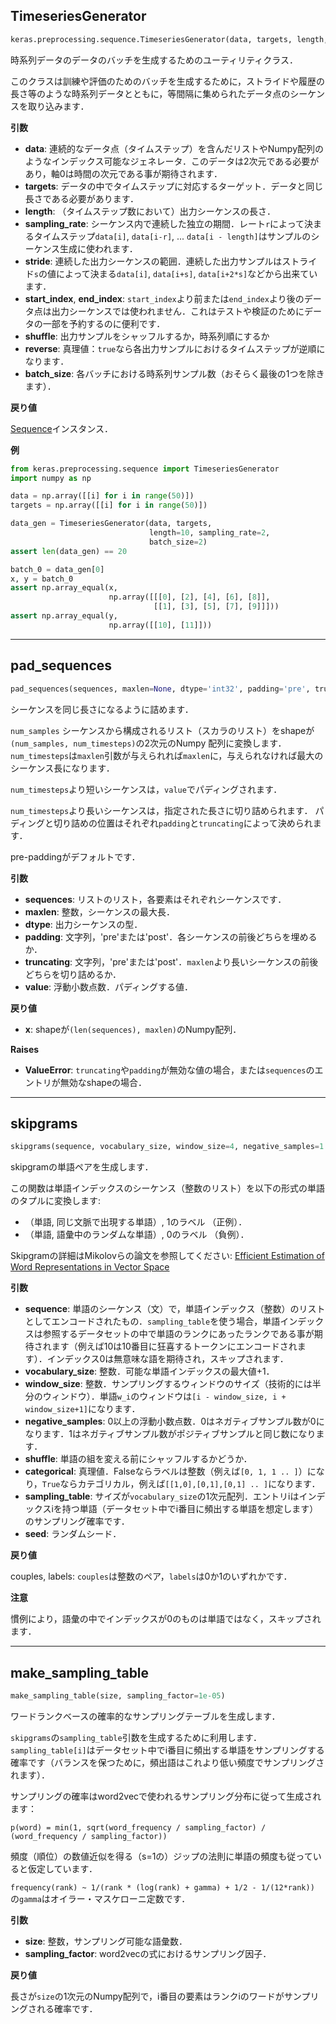 ## TimeseriesGenerator

```python
keras.preprocessing.sequence.TimeseriesGenerator(data, targets, length, sampling_rate=1, stride=1, start_index=0, end_index=None, shuffle=False, reverse=False, batch_size=128)
```

時系列データのデータのバッチを生成するためのユーティリティクラス．

このクラスは訓練や評価のためのバッチを生成するために，ストライドや履歴の長さ等のような時系列データとともに，等間隔に集められたデータ点のシーケンスを取り込みます．

__引数__

- __data__: 連続的なデータ点（タイムステップ）を含んだリストやNumpy配列のようなインデックス可能なジェネレータ．このデータは2次元である必要があり，軸0は時間の次元である事が期待されます．
- __targets__: データの中でタイムステップに対応するターゲット．データと同じ長さである必要があります．
- __length__: （タイムステップ数において）出力シーケンスの長さ．
- __sampling_rate__: シーケンス内で連続した独立の期間．レート`r`によって決まるタイムステップ`data[i]`,  `data[i-r]`, ... `data[i - length]`はサンプルのシーケンス生成に使われます．
- __stride__: 連続した出力シーケンスの範囲．連続した出力サンプルはストライド`s`の値によって決まる`data[i]`, `data[i+s]`, `data[i+2*s]`などから出来ています．
- __start_index__, __end_index__: `start_index`より前または`end_index`より後のデータ点は出力シーケンスでは使われません．これはテストや検証のためにデータの一部を予約するのに便利です．
- __shuffle__: 出力サンプルをシャッフルするか，時系列順にするか
- __reverse__: 真理値：`true`なら各出力サンプルにおけるタイムステップが逆順になります．
- __batch_size__: 各バッチにおける時系列サンプル数（おそらく最後の1つを除きます）．

__戻り値__

[Sequence](../utils.md#sequence)インスタンス．

__例__

```python
from keras.preprocessing.sequence import TimeseriesGenerator
import numpy as np

data = np.array([[i] for i in range(50)])
targets = np.array([[i] for i in range(50)])

data_gen = TimeseriesGenerator(data, targets,
                               length=10, sampling_rate=2,
                               batch_size=2)
assert len(data_gen) == 20

batch_0 = data_gen[0]
x, y = batch_0
assert np.array_equal(x,
                      np.array([[[0], [2], [4], [6], [8]],
                                [[1], [3], [5], [7], [9]]]))
assert np.array_equal(y,
                      np.array([[10], [11]]))
```

---

## pad_sequences

```python
pad_sequences(sequences, maxlen=None, dtype='int32', padding='pre', truncating='pre', value=0.0)
```

シーケンスを同じ長さになるように詰めます．

`num_samples` シーケンスから構成されるリスト（スカラのリスト）をshapeが`(num_samples, num_timesteps)`の2次元のNumpy 配列に変換します．`num_timesteps`は`maxlen`引数が与えられれば`maxlen`に，与えられなければ最大のシーケンス長になります．

`num_timesteps`より短いシーケンスは，`value`でパディングされます．

`num_timesteps`より長いシーケンスは，指定された長さに切り詰められます．
パディングと切り詰めの位置はそれぞれ`padding`と`truncating`によって決められます．

pre-paddingがデフォルトです．

__引数__

- __sequences__: リストのリスト，各要素はそれぞれシーケンスです．
- __maxlen__: 整数，シーケンスの最大長．
- __dtype__: 出力シーケンスの型．
- __padding__: 文字列，'pre'または'post'．各シーケンスの前後どちらを埋めるか．
- __truncating__: 文字列，'pre'または'post'．`maxlen`より長いシーケンスの前後どちらを切り詰めるか．
- __value__: 浮動小数点数．パディングする値．

__戻り値__

- __x__: shapeが`(len(sequences), maxlen)`のNumpy配列．

__Raises__

- __ValueError__: `truncating`や`padding`が無効な値の場合，または`sequences`のエントリが無効なshapeの場合．

---

## skipgrams

```python
skipgrams(sequence, vocabulary_size, window_size=4, negative_samples=1.0, shuffle=True, categorical=False, sampling_table=None, seed=None)
```

skipgramの単語ペアを生成します．

この関数は単語インデックスのシーケンス（整数のリスト）を以下の形式の単語のタプルに変換します:

- （単語, 同じ文脈で出現する単語）, 1のラベル （正例）．
- （単語, 語彙中のランダムな単語）, 0のラベル （負例）．

Skipgramの詳細はMikolovらの論文を参照してください: [Efficient Estimation of Word Representations in Vector Space](http://arxiv.org/pdf/1301.3781v3.pdf)

__引数__

- __sequence__: 単語のシーケンス（文）で，単語インデックス（整数）のリストとしてエンコードされたもの．`sampling_table`を使う場合，単語インデックスは参照するデータセットの中で単語のランクにあったランクである事が期待されます（例えば10は10番目に狂喜するトークンにエンコードされます）．インデックス0は無意味な語を期待され，スキップされます．
- __vocabulary_size__: 整数．可能な単語インデックスの最大値+1．
- __window_size__: 整数．サンプリングするウィンドウのサイズ（技術的には半分のウィンドウ）．単語`w_i`のウィンドウは`[i - window_size, i + window_size+1]`になります．
- __negative_samples__: 0以上の浮動小数点数．0はネガティブサンプル数が0になります．1はネガティブサンプル数がポジティブサンプルと同じ数になります．
- __shuffle__: 単語の組を変える前にシャッフルするかどうか．
- __categorical__: 真理値．Falseならラベルは整数（例えば`[0, 1, 1 .. ]`）になり，`True`ならカテゴリカル，例えば`[[1,0],[0,1],[0,1] .. ]`になります．
- __sampling_table__: サイズが`vocabulary_size`の1次元配列．エントリiはインデックスiを持つ単語（データセット中でi番目に頻出する単語を想定します）のサンプリング確率です．
- __seed__: ランダムシード．

__戻り値__

couples, labels: `couples`は整数のペア，`labels`は0か1のいずれかです．

__注意__

慣例により，語彙の中でインデックスが0のものは単語ではなく，スキップされます．

---

## make_sampling_table

```python
make_sampling_table(size, sampling_factor=1e-05)
```

ワードランクベースの確率的なサンプリングテーブルを生成します．

`skipgrams`の`sampling_table`引数を生成するために利用します．`sampling_table[i]`はデータセット中でi番目に頻出する単語をサンプリングする確率です（バランスを保つために，頻出語はこれより低い頻度でサンプリングされます）．

サンプリングの確率はword2vecで使われるサンプリング分布に従って生成されます：

`p(word) = min(1, sqrt(word_frequency / sampling_factor) / (word_frequency / sampling_factor))`

頻度（順位）の数値近似を得る（s=1の）ジップの法則に単語の頻度も従っていると仮定しています．

`frequency(rank) ~ 1/(rank * (log(rank) + gamma) + 1/2 - 1/(12*rank))`
の`gamma`はオイラー・マスケローニ定数です．

__引数__
- __size__: 整数，サンプリング可能な語彙数．
- __sampling_factor__: word2vecの式におけるサンプリング因子．

__戻り値__

長さが`size`の1次元のNumpy配列で，i番目の要素はランクiのワードがサンプリングされる確率です．
